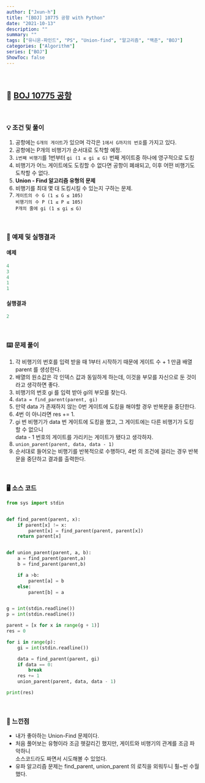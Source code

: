 ```yaml
---
author: ["Jxun-h"]
title: "[BOJ] 10775 공항 with Python"
date: "2021-10-13"
description: ""
summary: ""
tags: ["유니온-파인드", "PS", "Union-find", "알고리즘", "백준", "BOJ"]
categories: ["Algorithm"]
series: ["BOJ"]
ShowToc: false
---
```


<br>

## 📌 <a href="https://www.acmicpc.net/problem/10775" target="_blank">BOJ 10775 공항</a>

<br>

### 💡 조건 및 풀이

1.  공항에는 `G개의 게이트`가 있으며 각각은 `1에서 G까지의 번호`를 가지고 있다.
2.  공항에는 P개의 비행기가 순서대로 도착할 예정.
3.  `i번째 비행기`를 1번부터 `gi (1 ≤ gi ≤ G)` 번째 게이트중 하나에 영구적으로 도킹
4.  비행기가 어느 게이트에도 도킹할 수 없다면 공항이 폐쇄되고, 이후 어떤 비행기도 도착할 수 없다.
5.  **Union - Find 알고리즘 유형의 문제**
6.  비행기를 최대 몇 대 도킹시킬 수 있는지 구하는 문제.
7.  `게이트의 수 G (1 ≤ G ≤ 105)`  
    `비행기의 수 P (1 ≤ P ≤ 105)`  
    `P개의 줄에 gi (1 ≤ gi ≤ G)`

<br>

### 🔖 예제 및 실행결과

#### 예제

```python
4
3
4
1
1
```

#### 실행결과

```python
2
```

<br>

### ⌨️ 문제 풀이

1.  각 비행기의 번호를 입력 받을 때 1부터 시작하기 때문에 게이트 수 + 1 만큼 배열 parent 를 생성한다.
2.  배열의 원소값은 각 인덱스 값과 동일하게 하는데, 이것을 부모를 자신으로 둔 것이라고 생각하면 좋다.
3.  비행기의 번호 gi 를 입력 받아 gi의 부모를 찾는다.
4.  `data = find_parent(parent, gi)`
5.  만약 data 가 존재하지 않는 0번 게이트에 도킹을 해야할 경우 반복문을 중단한다.
6.  4번 이 아니라면 res += 1.
7.  gi 번 비행기가 data 번 게이트에 도킹을 했고, 그 게이트에는 다른 비행기가 도킹 할 수 없으니  
    data - 1 번호의 게이트를 가리키는 게이트가 됐다고 생각하자.
8.  `union_parent(parent, data, data - 1)`
9.  순서대로 들어오는 비행기를 반복적으로 수행하다, 4번 의 조건에 걸리는 경우 반복문을 중단하고 결과를 출력한다.

<br>

### 🖥 소스 코드

```python
from sys import stdin


def find_parent(parent, x):
    if parent[x] != x:
        parent[x] = find_parent(parent, parent[x])
    return parent[x]


def union_parent(parent, a, b):
    a = find_parent(parent,a)
    b = find_parent(parent,b)

    if a >b:
        parent[a] = b
    else:
        parent[b] = a


g = int(stdin.readline())
p = int(stdin.readline())

parent = [x for x in range(g + 1)]
res = 0

for i in range(p):
    gi = int(stdin.readline())

    data = find_parent(parent, gi)
    if data == 0:
        break
    res += 1
    union_parent(parent, data, data - 1)

print(res)
```

<br>

### 💾 느낀점

-   내가 좋아하는 Union-Find 문제이다.
-   처음 풀어보는 유형이라 조금 헷갈리긴 했지만, 게이트와 비행기의 관계를 조금 파악하니  
    소스코드라도 짜면서 시도해볼 수 있었다.
-   유파 알고리즘 문제는 find\_parent, union\_parent 의 로직을 외워두니 훨~씬 수월했다.